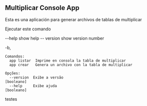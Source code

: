 

## Multiplicar Console App

Esta es una aplicación para generar archivos de tablas de multiplicar

Ejecutar este comando


--help  show help
-- version show  version number

-b,
```
Comandos:
  app listar  Imprime en consola la tabla de multiplicar
  app crear   Genera un archivo con la tabla de multiplicar

Opções:
  --version  Exibe a versão                                           [booleano]
  --help     Exibe ajuda                                              [booleano]

```

testes